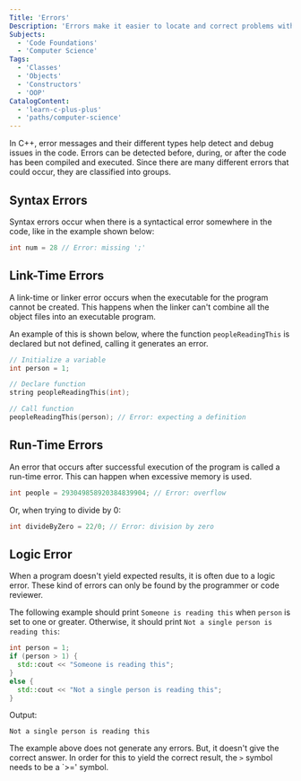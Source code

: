 ```yaml
---
Title: 'Errors'
Description: 'Errors make it easier to locate and correct problems within the source code.'
Subjects:
  - 'Code Foundations'
  - 'Computer Science'
Tags:
  - 'Classes'
  - 'Objects'
  - 'Constructors'
  - 'OOP'
CatalogContent:
  - 'learn-c-plus-plus'
  - 'paths/computer-science'
---
```


In C++, error messages and their different types help detect and debug issues in the code. Errors can be detected before, during, or after the code has been compiled and executed. Since there are many different errors that could occur, they are classified into groups.

## Syntax Errors

Syntax errors occur when there is a syntactical error somewhere in the code, like in the example shown below:

```cpp
int num = 28 // Error: missing ';'
```

## Link-Time Errors

A link-time or linker error occurs when the executable for the program cannot be created. This happens when the linker can't combine all the object files into an executable program.

An example of this is shown below, where the function `peopleReadingThis` is declared but not defined, calling it generates an error.

```cpp
// Initialize a variable
int person = 1;

// Declare function
string peopleReadingThis(int);

// Call function
peopleReadingThis(person); // Error: expecting a definition
```

## Run-Time Errors

An error that occurs after successful execution of the program is called a run-time error. This can happen when excessive memory is used.

```cpp
int people = 293049858920384839904; // Error: overflow
```

Or, when trying to divide by 0:

```cpp
int divideByZero = 22/0; // Error: division by zero
```

## Logic Error

When a program doesn't yield expected results, it is often due to a logic error. These kind of errors can only be found by the programmer or code reviewer.

The following example should print `Someone is reading this` when `person` is set to one or greater. Otherwise, it should print `Not a single person is reading this`:

```cpp
int person = 1;
if (person > 1) {
  std::cout << "Someone is reading this";
}
else {
  std::cout << "Not a single person is reading this";
}
```

Output:

```shell
Not a single person is reading this
```

The example above does not generate any errors. But, it doesn't give the correct answer. In order for this to yield the correct result, the `>` symbol needs to be a `>=' symbol.
